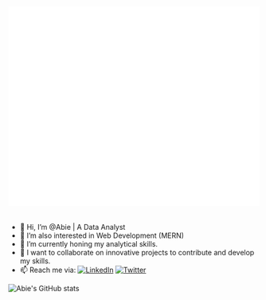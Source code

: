 <div align="center">
	<br>
		<img src="header.svg" width="800" height="400">
	</a>
	<br>
</div>
<br/>

- 👋 Hi, I’m @Abie | A Data Analyst
- 👀 I’m also interested in Web Development (MERN)
- 🌱 I’m currently honing my analytical skills.
- 💞️ I want to collaborate on innovative projects to contribute and develop my skills.
- 📫 Reach me via:
  [![LinkedIn](https://img.shields.io/badge/-LinkedIn-blue?style=flat-square&logo=LinkedIn&logoColor=white)](https://www.linkedin.com/in/dan-12-shalom) 
  [![Twitter](https://img.shields.io/badge/-Twitter-1DA1F2?style=flat-square&logo=Twitter&logoColor=white)](https://twitter.com/DanShalom_Abie) <br>
  
<!---
Abie2023/Abie2023 is a ✨ unique ✨ repository because its `README.md` (this file) appears on your GitHub profile.
You can click the Preview link to take a look at your changes.
--->

![Abie's GitHub stats](https://github-readme-stats.vercel.app/api?username=Abie2023&show_icons=true&theme=radical)
